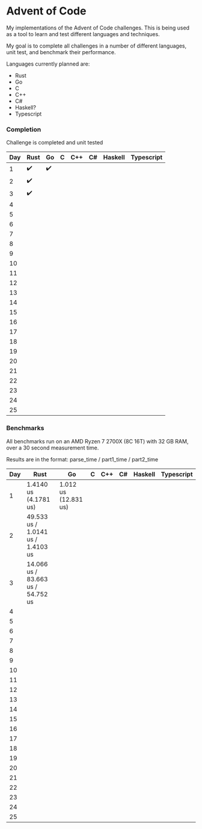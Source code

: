 # Advent of Code

My implementations of the Advent of Code challenges.
This is being used as a tool to learn and test different languages and techniques.

My goal is to complete all challenges in a number of different languages, unit test, and benchmark their performance.

Languages currently planned are:
 * Rust
 * Go
 * C
 * C++
 * C#
 * Haskell?
 * Typescript

### Completion
Challenge is completed and unit tested

Day | Rust | Go | C | C++ | C# | Haskell | Typescript
---|---|---|---|---|---|---|---
1 |:heavy_check_mark:|:heavy_check_mark:| | | | | 
2 |:heavy_check_mark:| | | | | | 
3 |:heavy_check_mark:| | | | | | 
4 | | | | | | | 
5 | | | | | | | 
6 | | | | | | | 
7 | | | | | | | 
8 | | | | | | | 
9 | | | | | | | 
10 | | | | | | | 
11 | | | | | | | 
12 | | | | | | | 
13 | | | | | | | 
14 | | | | | | | 
15 | | | | | | | 
16 | | | | | | | 
17 | | | | | | | 
18 | | | | | | | 
19 | | | | | | | 
20 | | | | | | | 
21 | | | | | | | 
22 | | | | | | | 
23 | | | | | | | 
24 | | | | | | | 
25 | | | | | | | 

### Benchmarks
All benchmarks run on an AMD Ryzen 7 2700X (8C 16T) with 32 GB RAM, over a 30 second measurement time.

Results are in the format: parse_time / part1_time / part2_time

Day | Rust | Go | C | C++ | C# | Haskell | Typescript
---|---|---|---|---|---|---|---
1 | 1.4140 us (4.1781 us) | 1.012 us (12.831 us) | | | | |
2 | 49.533 us / 1.0141 us / 1.4103 us | | | | | |
3 | 14.066 us / 83.663 us / 54.752 us | | | | | |
4 | | | | | | |
5 | | | | | | |
6 | | | | | | |
7 | | | | | | |
8 | | | | | | |
9 | | | | | | |
10 | | | | | | |
11 | | | | | | |
12 | | | | | | |
13 | | | | | | |
14 | | | | | | |
15 | | | | | | |
16 | | | | | | |
17 | | | | | | |
18 | | | | | | |
19 | | | | | | |
20 | | | | | | |
21 | | | | | | |
22 | | | | | | |
23 | | | | | | |
24 | | | | | | |
25 | | | | | | |
